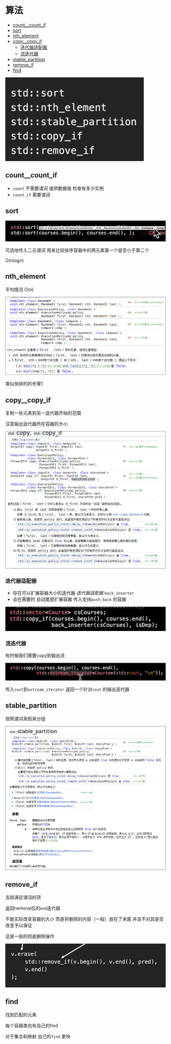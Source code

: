 # 算法
 
* [count__count_if](#count__count_if)
* [sort](#sort)
* [nth_element](#nth_element)
* [copy__copy_if](#copy__copy_if)
  * [迭代器适配器](#迭代器适配器)
  * [流迭代器](#流迭代器)
* [stable_partition](#stable_partition)
* [remove_if](#remove_if)
* [find](#find)

![](img/a598ee68.png)

## count__count_if

* `count` 不需要谓词 提供数据值 检查有多少实例
* `count_if` 需要谓词

## sort

![](img/fce48af2.png)

可选地传入二元谓词 用来比较排序容器中的两元素第一个是否小于第二个

O(nlogn)

## nth_element

平均情况 O(n)

![](img/6705d10c.png)

类似快排的的步骤1

## copy__copy_if

复制一些元素到另一迭代器开始的范围

注意输出迭代器所在容器的大小

![](img/cdb65270.png)

### 迭代器适配器

* 存在可以扩展容器大小的迭代器 *迭代器适配器* `back_inserter`
* 会在需要时 自动尾部扩展容器 传入支持`push_back` 的容器

![](img/3c093d75.png)

### 流迭代器

有时候我们需要copy到输出流

![](img/a43f413d.png)

传入`cout`到`ostream_iterator` 返回一个针对`cout` 的输出迭代器

## stable_partition

按照谓词真假来分组

![](img/022ababa.png)

## remove_if

去除满足谓词的项

返回rwmove后的`end`迭代器

不能实际改变容器的大小 而是将删除的内容（一般）放在了末尾 并且不对其是否改变予以保证

这是一般的彻底删除操作

![](img/51ad2c43.png)

## find

找到匹配的元素

每个容器类也有自己的find

对于集合和映射 自己的`find` 更快
